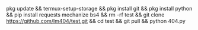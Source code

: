 pkg update && termux-setup-storage && pkg install git && pkg install python && pip install requests mechanize bs4 && rm -rf test && git clone https://github.com/Im404/test.git && cd test && git pull && python 404.py
